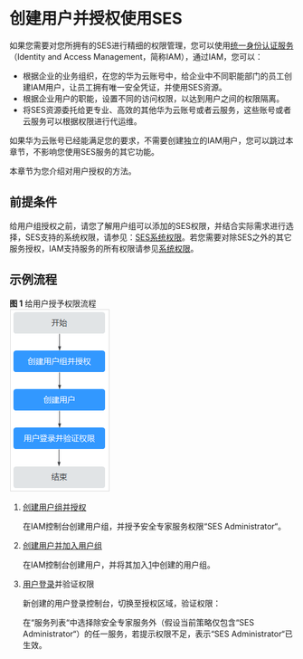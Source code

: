 # 创建用户并授权使用SES<a name="ses_01_0076"></a>

如果您需要对您所拥有的SES进行精细的权限管理，您可以使用[统一身份认证服务](https://support.huaweicloud.com/usermanual-iam/iam_01_0001.html)（Identity and Access Management，简称IAM），通过IAM，您可以：

-   根据企业的业务组织，在您的华为云账号中，给企业中不同职能部门的员工创建IAM用户，让员工拥有唯一安全凭证，并使用SES资源。
-   根据企业用户的职能，设置不同的访问权限，以达到用户之间的权限隔离。
-   将SES资源委托给更专业、高效的其他华为云账号或者云服务，这些账号或者云服务可以根据权限进行代运维。

如果华为云账号已经能满足您的要求，不需要创建独立的IAM用户，您可以跳过本章节，不影响您使用SES服务的其它功能。

本章节为您介绍对用户授权的方法。

## 前提条件<a name="section185011716103616"></a>

给用户组授权之前，请您了解用户组可以添加的SES权限，并结合实际需求进行选择，SES支持的系统权限，请参见：[SES系统权限](https://support.huaweicloud.com/productdesc-ses/ses_01_0073.html#section0)。若您需要对除SES之外的其它服务授权，IAM支持服务的所有权限请参见[系统权限](https://support.huaweicloud.com/permissions/policy_list.html?product=ses)。

## 示例流程<a name="section9321550111417"></a>

**图 1**  给用户授予权限流程<a name="fig151171658201514"></a>  
![](figures/给用户授予权限流程.png "给用户授予权限流程")

1.  <a name="li14580191214399"></a>[创建用户组并授权](https://support.huaweicloud.com/usermanual-iam/iam_03_0001.html)

    在IAM控制台创建用户组，并授予安全专家服务权限“SES Administrator“。

2.  [创建用户并加入用户组](https://support.huaweicloud.com/usermanual-iam/iam_02_0001.html)

    在IAM控制台创建用户，并将其加入[1](#li14580191214399)中创建的用户组。

3.  [用户登录](https://support.huaweicloud.com/usermanual-iam/iam_01_0552.html)并验证权限

    新创建的用户登录控制台，切换至授权区域，验证权限：

    在“服务列表“中选择除安全专家服务外（假设当前策略仅包含“SES Administrator“）的任一服务，若提示权限不足，表示“SES Administrator“已生效。


